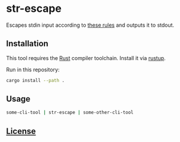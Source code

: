 # str-escape

Escapes stdin input according to [these rules](https://doc.rust-lang.org/std/primitive.char.html#method.escape_default) and outputs it to stdout.

## Installation

This tool requires the [Rust](https://www.rust-lang.org) compiler toolchain. Install it via [rustup](https://rustup.rs).

Run in this repository:
```sh
cargo install --path .
```

## Usage

```sh
some-cli-tool | str-escape | some-other-cli-tool
```

## [License](LICENSE.md)
